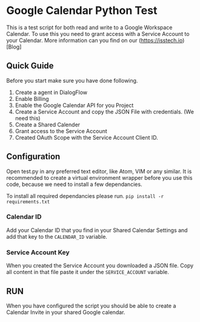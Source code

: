 # Google Calendar Python Test
This is a test script for both read and write to a Google Workspace Calendar.
To use this you need to grant access with a Service Account to your Calendar.
More information can you find on our (https://isstech.io)[Blog]

## Quick Guide
Before you start make sure you have done following.
1. Create a agent in DialogFlow
2. Enable Billing
3. Enable the Google Calendar API for you Project
4. Create a Service Account and copy the JSON File with credentials. (We need this)
5. Create a Shared Calender
6. Grant access to the Service Account
7. Created OAuth Scope with the Service Account Client ID.

## Configuration
Open test.py in any preferred text editor, like Atom, VIM or any similar.
It is recommended to create a virtual environment wrapper before you use this code, because we need to install a few dependancies.

To install all required dependancies please run.
`pip install -r requirements.txt`

### Calendar ID
Add your Calendar ID that you find in your Shared Calendar Settings and add that key to the `CALENDAR_ID` variable.

### Service Account Key
When you created the Service Account you downloaded a JSON file. Copy all content in that file paste it under the `SERVICE_ACCOUNT` variable.

## RUN
When you have configured the script you should be able to create a Calendar Invite in your shared Google calendar.
